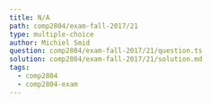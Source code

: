 ```yaml
---
title: N/A
path: comp2804/exam-fall-2017/21
type: multiple-choice
author: Michiel Smid
question: comp2804/exam-fall-2017/21/question.ts
solution: comp2804/exam-fall-2017/21/solution.md
tags:
  - comp2804
  - comp2804-exam
---
```

